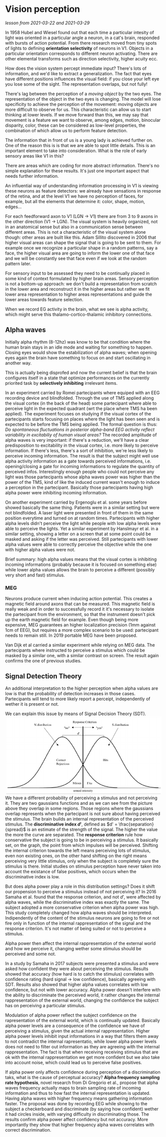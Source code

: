 # Vision perception
*lesson from 2021-03-22 and 2021-03-29*

In 1958 Hubel and Wiesel found out that each time a particular intesity of light was oriented in a particular angle a neuron, in a cat's brain, responded with bursts of action potential.
From there research moved from tiny spots of lights to defining **orientation selectivity** of neurons in V1. Objects in a particular orientation corresponds to different neuron activating.
There are other elemental transforms such as direction selectivity, higher acuity ecc.

How does the vision system percept immediate input? There's lots of information, and we'd like to extract a generalization. 
The fact that eyes have different positions influences the visual field: if you close your left eye you lose some of the sight. The representation overlaps, but not fully!

There's lag between the perception of a *moving object* by the two eyes. The representation of the object in the two eyes is changing. The model will lose specificity to achieve the perception of the movement: moving objects are more difficult to observe for us. This characteristic can allow us to start thinking at lower levels. If we move forward than this, we may say that movement is a feature we want to observe, among edges, motion, binocular disparity, color, these can be considered as low-level properties, the combination of which allow us to perform feature detection. 

The information that in front of us is a young lady is achieved further on. One of the reason this is is that we are able to spot little details. This is an important element to take into consideration. What is the role of early sensory areas like V1 in this?

There are areas which are coding for more abstract information. There's no simple explanation for these results. It's just one important aspect that needs further information. 

An influential way of understanding information processing in V1 is viewing these neurons as feature detectors: we already have sensations in response of the retina, and at the level V1 we have no perception of faces, for example, but all the elements that determine it: color, shape, motion, edges...

For each feedforward axon to V1 (LGN -> V1) there are from 3 to 9 axons in the other direction (V1 -> LGN).
The visual system is heavily organized, not in an anatomical sense but also in a communication sense between different areas. This is not a characteristic of the visual system alone though: other areas are built like this.
Adam Sillito discovered in 2006 that higher visual areas can shape the signal that is going to be sent to them.
For example once we recognize a particular shape in a random patterns, say a face, the higher visual area are going to inform the lower one of that face and we will be constantly see that face even if we look at the random pattern later.

For sensory input to be assessed they need to be continually placed in some kind of context formulated by higher brain areas.
Sensory perception is not a bottom-up approach: we don't build a representation from scratch in the lower area and reconstruct it in the higher areas but rather we fit lower area representation to higher areas representations and guide the lower areas towards feature selection.

When we record EG activity in the brain, what we see is alpha activity, which might serve this thalamo-cortico-thalamic inhibitory connections.

## Alpha waves
Initially alpha rhythm (8-12hz) was know to be that condition where the human brain stays in an idle mode and waiting for something to happen.
Closing eyes would show the estabilization of alpha waves; when opening eyes again the brain have something to focus on and start oscillating in another way.

This is actually being disprofed and now the current belief is that the brain configures itself in a state that optimize performances on the currently priorited task by **selectively inhibiting** irrelevant items.

In an experiment carried by Romei partecipants where equiped with an EEG recording device and blindfolded. Through the use of TMS applied along the visual cortex (in the back of the head) some partecipant where able to perceive light in the expected quadrant (wrt the place where TMS ha been applied). The experiment focuses on studying if the visual cortex of the partecipants starts focusing on places where the light has been seen and is expected to be before the TMS being applied.
The formal question is thus:
*Do spontaneous fluctuations in posterior alpha-band EEG activity reflect variability in excitabiliy of human visual areas?*
The recorded amplitude of alpha waves is very important: if there's a reduction, we'll have a clear predisposition to excitability in the visual cortex, i.e. more likely to perceive information. If there's less, there's a sort of inhibition, we're less likely to perceive incoming information. The result is that the subject might well use alpha activity information as a gate towards perceived informations, i.e. opening/closing a gate for incoming informations to regulate the quantity of perceived infos.
Interestingly enough people who could not perceive any light was those partecipants whose alpha waves power was higher than the power of the TMS, kind of like the induced current wasn't enough to induce a perception in the partecipant. Basically those partecipants having high alpha power were inhibiting incoming information.

On another experiment carried by Ergenoglu et al. some years before showed basically the same thing. Patients were in a similar setting but were not blindfolded. A laser light were presented in front of them in the same position everytime and turned on at random times.
Partecipants with higher alpha levels didn't perceive the light while people with low alpha levels were able to perceive the lights.
Yet a similar experiment by Hanslmayr et al. in a similar setting, showing a letter on a screen that at some point could be masked and asking if the letter was perceived.
Still partecipants with lower alpha values were able to correctly perceive the objective while the one with higher alpha values were not.

Brief summary: high alpha values means that the visual cortex is inhibiting incoming informations (probably because it is focused on something else) while lower alpha values allows the brain to perceive a different (possibly very short and fast) stimulus.

### MEG
Neurons produce current when inducing action potential. This creates a magnetic field around axons that can be measured.
This magnetic field is really weak and in order to successfully record it it's necessary to isolate the partecipant from the environment, so that the instrument doesn't pick up the earth magnetic field for example.
Even though being more expensive, MEG guarantees an higher localization precision (1mm against 1cm of EEG), but requires a more complex scenario to be used: partecipant needs to remain still.
In 2019 portable MEG have been proposed.

Van Dijk et al carried a similar experiment while relying on MEG data. The partecipants where instructed to perceive a stimulus which could be masked by a similar one, with a similar contrast on screen. The result again confirms the one of previous studies.

## Signal Detection Theory
An additional interpretation to the higher perception when alpha values are low is that the probability of detection increases in those cases. Partecipants will tend to more likely report a perceipt, independently of wether it is present or not.

We can explain this issue by means of Signal Decision Theory (SDT). 
![SDT distribution](res/signal_detection_theory_probabilities.png)
We have a different probability of perceiving a stimulus and not perceiving it. They are two gaussians functions and as we can see from the picture above they overlap in some regions.
Those regions where the gaussians overlap represents when the partecipant is not sure about having perceived the stimulus.
The brain builds an internal representation of the perceived stimulus.
The **discriminative index $d'$**, defined as $d' = \frac{separation}{spread}$ is an estimate of the strength of the signal. The higher the value the more the curve are separated. 
The **response criterion** rule how conservative the subject is going to be in perceiving a stimulus. It basically set, on the graph, the point from which impulses will be perceived.
Shifting the internal criterion towards the left means perceiving lots of stimulus, even non existing ones, on the other hand shifting on the right means perceiving very little stimulus, only when the subject is completely sure the stimulus is there.
Initial studies on stimulus perception have never taken into account the existance of false positives, which occurs when the discriminative index is low.

But does alpha power play a role in this distribution settings? Does it shift our propension to perceive a stimulus instead of not perceiving it?
In 2016 Samaha et al. found that the response criterion, and not $d'$, were affected by alpha waves, while the discriminative index was exactly the same.
The subject adopted a more conservative criterion when alpha power was high.
This study completely changed how alpha waves should be interpreted.
Indipendently of the content of the stimulus neurons are going to fire or not fire only in function of the internal rappresentation of the signal and the response criterion. It's not matter of being suited or not to perceive a stimulus.

Alpha power then affect the internal rappresentation of the external world and how we perceive it, changing wether some stimulus should be perceived and some not.

In a study by Samaha in 2017 subjects were presented a stimulus and were asked how confident they were about perceiving the stimulus.
Results showed that accuracy (how hard is to catch the stimulus) correlates with confidence rating (hard signal -> low confidence), basically agreeing with SDT.
Results also showed that higher alpha values correlates with low confidence, but not with lower accuracy.
Alpha power doesn't interfere with the ability to discriminate the perceived world, it rather changes the internal rappresentation of the external world, changing the confidence the subject has on perceiving a particular stimulus.

Modulation of alpha power reflect the subject confidence on the rapresentation of the external world, which is continually updated.
Basically alpha power levels are a consequence of the confidence we have of perceiving a stimulus, given the actual internal rappresentation.
Higher alpha power levels inhibit input informations in a way that filters them away to not contradict the internal rapresentatio, while lower alpha power levels does not need to filter out information as they are agreeing with the internal rappresentation. The fact is that when receiving receiving stimulus that are ok with the internal rappresentation we get more confident but we also take into account noise, which could lead us to perceive false positives.

If alpha power only affects confidence during perception of a discrimination taks, what is the cause of perceptual accuracy?
**Alpha frequency sampling rate hypothesis**, novel research from Di Gregorio et al., propose that alpha waves frequency actually maps to brain sampling rate of incoming information and thus to how fast the internal representation is updated. Having alpha waves with higher frequency means gathering information faster.
The proposal was done by recording EEG while showing to the subject a checkerboard and discriminate (by saying how confident) wether it had circles inside, with varying difficulty in discriminating those.
The results confirm alpha power affect confidency but not accuracy. More importantly they show that higher frequency alpha waves correlates with correct discrimination.




